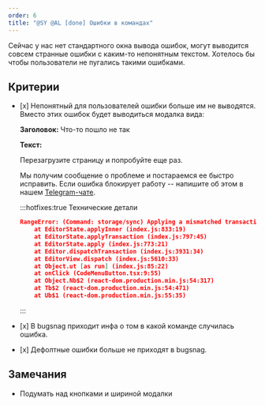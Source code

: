 ```yaml
---
order: 6
title: "@SY @AL [done] Ошибки в командах"
---
```


Сейчас у нас нет стандартного окна вывода ошибок, могут выводится совсем странные ошибки с каким-то непонятным текстом. Хотелось бы чтобы пользователи не пугались такими ошибками.

## Критерии

-  \[x\] Непонятный для пользователей ошибки больше им не выводятся. Вместо этих ошибок будет выводиться модалка вида:

   **Заголовок:** Что-то пошло не так

   **Текст:**

   Перезагрузите страницу и попробуйте еще раз.

   Мы  получим сообщение о проблеме и постараемся ее быстро исправить. Если ошибка блокирует работу -- напишите об этом в нашем [Telegram-чате](https://t.me/gramax_chat).

   :::hotfixes:true Технические детали

   ```json
   RangeError: (Command: storage/sync) Applying a mismatched transaction
       at EditorState.applyInner (index.js:833:19)
       at EditorState.applyTransaction (index.js:797:45)
       at EditorState.apply (index.js:773:21)
       at Editor.dispatchTransaction (index.js:3931:34)
       at EditorView.dispatch (index.js:5610:33)
       at Object.ut [as run] (index.js:85:22)
       at onClick (CodeMenuButton.tsx:9:55)
       at Object.Nb$2 (react-dom.production.min.js:54:317)
       at Tb$2 (react-dom.production.min.js:54:471)
       at Ub$1 (react-dom.production.min.js:55:35)
   ```

   :::

-  \[x\] В bugsnag приходит инфа о том в какой команде случилась ошибка.

-  \[x\] Дефолтные ошибки больше не приходят в bugsnag.

## Замечания

-  Подумать над кнопками и шириной модалки